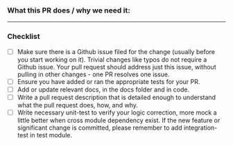 ### What this PR does / why we need it:


---

### Checklist

- [ ] Make sure there is a Github issue filed for the change (usually before you start working on it). Trivial changes like typos do not require a Github issue. Your pull request should address just this issue, without pulling in other changes - one PR resolves one issue.
- [ ] Ensure you have added or ran the appropriate tests for your PR.
- [ ] Add or update relevant docs, in the docs folder and in code.
- [ ] Write a pull request description that is detailed enough to understand what the pull request does, how, and why.
- [ ] Write necessary unit-test to verify your logic correction, more mock a little better when cross module dependency exist. If the new feature or significant change is committed, please remember to add integration-test in test module.
